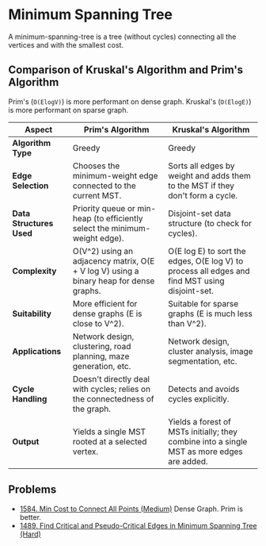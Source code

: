 # Minimum Spanning Tree

A minimum-spanning-tree is a tree (without cycles) connecting all the vertices and with the smallest cost.

## Comparison of Kruskal's Algorithm and Prim's Algorithm 

Prim's (`O(ElogV)`) is more performant on dense graph. Kruskal's (`O(ElogE)`) is more performant on sparse graph.

| Aspect                   | Prim's Algorithm              | Kruskal's Algorithm           |
|--------------------------|-------------------------------|--------------------------------|
| **Algorithm Type**       | Greedy                        | Greedy                         |
| **Edge Selection**       | Chooses the minimum-weight edge connected to the current MST. | Sorts all edges by weight and adds them to the MST if they don't form a cycle. |
| **Data Structures Used** | Priority queue or min-heap (to efficiently select the minimum-weight edge). | Disjoint-set data structure (to check for cycles). |
| **Complexity**           | O(V^2) using an adjacency matrix, O(E + V log V) using a binary heap for dense graphs. | O(E log E) to sort the edges, O(E log V) to process all edges and find MST using disjoint-set. |
| **Suitability**          | More efficient for dense graphs (E is close to V^2). | Suitable for sparse graphs (E is much less than V^2). |
| **Applications**         | Network design, clustering, road planning, maze generation, etc. | Network design, cluster analysis, image segmentation, etc. |
| **Cycle Handling**       | Doesn't directly deal with cycles; relies on the connectedness of the graph. | Detects and avoids cycles explicitly. |
| **Output**               | Yields a single MST rooted at a selected vertex. | Yields a forest of MSTs initially; they combine into a single MST as more edges are added. |

## Problems

* [1584. Min Cost to Connect All Points (Medium)](https://leetcode.com/problems/min-cost-to-connect-all-points/) Dense Graph. Prim is better.
* [1489. Find Critical and Pseudo-Critical Edges in Minimum Spanning Tree (Hard)](https://leetcode.com/problems/find-critical-and-pseudo-critical-edges-in-minimum-spanning-tree/)